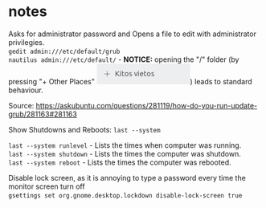 # notes


Asks for administrator password and Opens a file to edit with administrator privilegies.  
`gedit admin:///etc/default/grub`  
`nautilus admin:///etc/default/` - **NOTICE:** opening the "/" folder (by pressing "+ Other Places" ![gd](./other-places.png)) leads to standard behaviour.  

Source: https://askubuntu.com/questions/281119/how-do-you-run-update-grub/281163#281163







Show Shutdowns and Reboots: `last --system`

`last --system runlevel` - Lists the times when computer was running.  
`last --system shutdown` - Lists the times the computer was shutdown.  
`last --system reboot` - Lists the times the computer was rebooted.  





Disable lock screen, as it is annoying to type a password every time the monitor screen turn off  
`gsettings set org.gnome.desktop.lockdown disable-lock-screen true`
